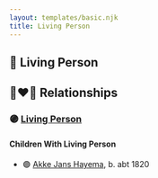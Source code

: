 ```yaml
---
layout: templates/basic.njk
title: Living Person
---
```

## 🔵 Living Person

## 👩‍❤️‍👨 Relationships

### 🟣 [Living Person](/people/3/375100)

#### Children With Living Person
* 🟣 [Akke Jans Hayema](/people/8/83341373), b. abt 1820